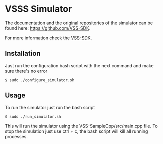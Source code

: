 # VSSS Simulator

The documentation and the original repositories of the simulator can be found
here: https://github.com/VSS-SDK.

For more information check the
[VSS-SDK](https://vss-sdk.github.io/book/general.html).

## Installation

Just run the configuration bash script with the next command and make sure
there's no error

```
$ sudo ./configure_simulator.sh 
```

## Usage

To run the simulator just run the bash script

```
$ sudo ./run_simulator.sh
```

This will run the simulator using the VSS-SampleCpp/src/main.cpp file. To stop
the simulation just use ctrl + c, the bash script will kill all running
processes.